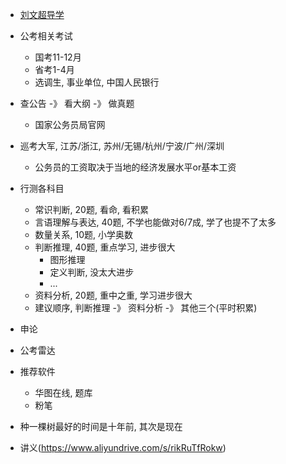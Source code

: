 - [刘文超导学](https://www.bilibili.com/video/BV1Aq4y1W7Tc)

- 公考相关考试
    - 国考11-12月
    - 省考1-4月
    - 选调生, 事业单位, 中国人民银行
- 查公告 -》 看大纲 -》 做真题
    - 国家公务员局官网
- 巡考大军, 江苏/浙江, 苏州/无锡/杭州/宁波/广州/深圳
    - 公务员的工资取决于当地的经济发展水平or基本工资
- 行测各科目
    - 常识判断, 20题, 看命, 看积累
    - 言语理解与表达, 40题, 不学也能做对6/7成, 学了也提不了太多
    - 数量关系, 10题, 小学奥数
    - 判断推理, 40题, 重点学习, 进步很大
        - 图形推理
        - 定义判断, 没太大进步
        - ...
    - 资料分析, 20题, 重中之重, 学习进步很大
    - 建议顺序, 判断推理 -》 资料分析 -》 其他三个(平时积累)
- 申论
- 公考雷达
- 推荐软件
    - 华图在线, 题库
    - 粉笔
- 种一棵树最好的时间是十年前, 其次是现在

- 讲义(https://www.aliyundrive.com/s/rikRuTfRokw)